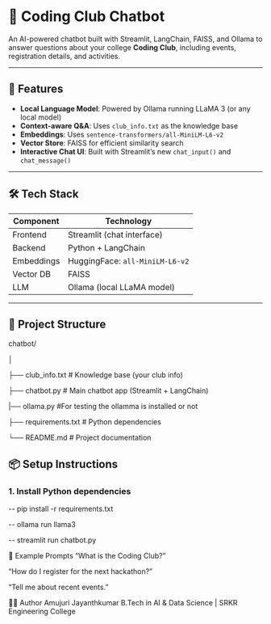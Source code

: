 # 🤖 Coding Club Chatbot

An AI-powered chatbot built with Streamlit, LangChain, FAISS, and Ollama to answer questions about your college **Coding Club**, including events, registration details, and activities.

---

## 🚀 Features

- **Local Language Model**: Powered by Ollama running LLaMA 3 (or any local model)
- **Context-aware Q&A**: Uses `club_info.txt` as the knowledge base
- **Embeddings**: Uses `sentence-transformers/all-MiniLM-L6-v2`
- **Vector Store**: FAISS for efficient similarity search
- **Interactive Chat UI**: Built with Streamlit’s new `chat_input()` and `chat_message()`

---

## 🛠️ Tech Stack

| Component        | Technology                             |
|------------------|-----------------------------------------|
| Frontend         | Streamlit (chat interface)              |
| Backend          | Python + LangChain                      |
| Embeddings       | HuggingFace: `all-MiniLM-L6-v2`         |
| Vector DB        | FAISS                                   |
| LLM              | Ollama (local LLaMA model)              |

---

## 📁 Project Structure


chatbot/

│

├── club_info.txt # Knowledge base (your club info)

├── chatbot.py # Main chatbot app (Streamlit + LangChain)

|── ollama.py #For testing the ollamma is installed or not

├── requirements.txt # Python dependencies

└── README.md # Project documentation


## 📦 Setup Instructions

### 1. Install Python dependencies

-- pip install -r requirements.txt

-- ollama run llama3

-- streamlit run chatbot.py


📄 Example Prompts
“What is the Coding Club?”

“How do I register for the next hackathon?”

“Tell me about recent events.”

🙋‍♂️ Author
Amujuri Jayanthkumar
B.Tech in AI & Data Science | SRKR Engineering College














